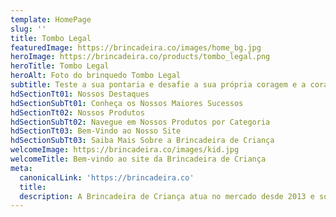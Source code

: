 ```yaml
---
template: HomePage
slug: ''
title: Tombo Legal
featuredImage: https://brincadeira.co/images/home_bg.jpg
heroImage: https://brincadeira.co/products/tombo_legal.png
heroTitle: Tombo Legal
heroAlt: Foto do brinquedo Tombo Legal
subtitle: Teste a sua pontaria e desafie a sua própria coragem e a coragem de seus amigos com este brinquedo incrível
hdSectionTt01: Nossos Destaques
hdSectionSubTt01: Conheça os Nossos Maiores Sucessos
hdSectionTt02: Nossos Produtos
hdSectionSubTt02: Navegue em Nossos Produtos por Categoria
hdSectionTt03: Bem-Vindo ao Nosso Site
hdSectionSubTt03: Saiba Mais Sobre a Brincadeira de Criança
welcomeImage: https://brincadeira.co/images/kid.jpg
welcomeTitle: Bem-vindo ao site da Brincadeira de Criança
meta:
  canonicalLink: 'https://brincadeira.co'
  title:
  description: A Brincadeira de Criança atua no mercado desde 2013 e somos uma empresa que presta serviços de locação de brinquedos, tendas e climatizadores para qualquer tipo de evento.
---
```

